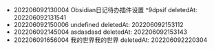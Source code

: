 - 202206092130004 Obsidian日记待办插件设置 ^9dpsif deletedAt: 202206092131541
- 202206092150006 undefined deletedAt: 202206092153112
- 202206092145004 asdasdasd deletedAt: 202206092153143
- 202206091656004 我的世界我的世界 deletedAt: 202206092220304